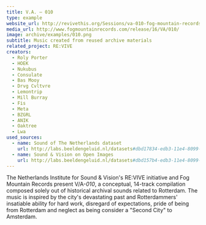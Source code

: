 ```yaml
---
title: V.A. – 010
type: example
website_url: http://revivethis.org/Sessions/va-010-fog-mountain-records/
media_url: http://www.fogmountainrecords.com/release/16/VA/010/
image: archive/examples/010.png
subtitle: Music created from reused archive materials
related_project: RE:VIVE
creators:
  - Roly Porter
  - HOEK
  - Nukubus
  - Consulate
  - Bas Mooy
  - Drvg Cvltvre
  - Lemontrip
  - Mill Burray
  - Fis
  - Meta
  - BZGRL
  - ANIK
  - Oaktree
  - Lwa
used_sources:
  - name: Sound of The Netherlands dataset
    url: http://labs.beeldengeluid.nl/datasets#dbd17834-edb3-11e4-8099-005056a71e3a
  - name: Sound & Vision on Open Images
    url: http://labs.beeldengeluid.nl/datasets#dbd157b4-edb3-11e4-8099-005056a71e3a
---
```


The Netherlands Institute for Sound & Vision's RE:VIVE initiative and Fog Mountain Records present V/A-_010_, a conceptual, 14-track compilation composed solely out of historical archival sounds related to Rotterdam. The music is inspired by the city's devastating past and Rotterdammers' insatiable ability for hard work, disregard of expectations, pride of being from Rotterdam and neglect as being consider a "Second City" to Amsterdam.
